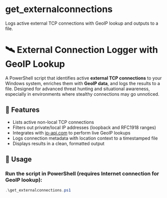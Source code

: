 # get_externalconnections
Logs active external TCP connections with GeoIP lookup and outputs to a file.

# 🛰 External Connection Logger with GeoIP Lookup

A PowerShell script that identifies active **external TCP connections** to your Windows system, enriches them with **GeoIP data**, and logs the results to a file. Designed for advanced threat hunting and situational awareness, especially in environments where stealthy connections may go unnoticed.

## 📌 Features

- Lists active non-local TCP connections
- Filters out private/local IP addresses (loopback and RFC1918 ranges)
- Integrates with [ip-api.com](http://ip-api.com) to perform live GeoIP lookups
- Logs connection metadata with location context to a timestamped file
- Displays results in a clean, formatted output

## 🚀 Usage

### Run the script in PowerShell (requires Internet connection for GeoIP lookup):

```powershell
.\get_externalconnections.ps1

